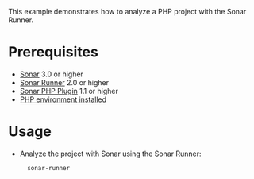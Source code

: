 This example demonstrates how to analyze a PHP project with the Sonar Runner.

Prerequisites
=============
* [Sonar](http://www.sonarsource.org/downloads/) 3.0 or higher
* [Sonar Runner](http://docs.codehaus.org/display/SONAR/Installing+and+Configuring+Sonar+Runner) 2.0 or higher
* [Sonar PHP Plugin](http://docs.codehaus.org/display/SONAR/PHP+Plugin) 1.1 or higher
* [PHP environment installed](http://docs.codehaus.org/x/1I6IDQ)

Usage
=====
* Analyze the project with Sonar using the Sonar Runner:

        sonar-runner
